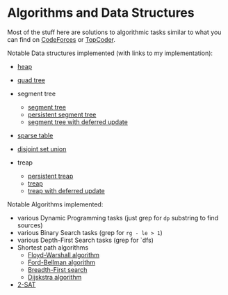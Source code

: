 # Algorithms and Data Structures

Most of the stuff here are solutions to algorithmic tasks similar to what you can find on [CodeForces](http://codeforces.com/) 
or [TopCoder](https://www.topcoder.com/tc?module=ProblemArchive).

Notable Data structures implemented (with links to my implementation):
- [heap](https://github.com/ItsLastDay/academic_university_2016-2018/blob/master/Algorithms/implementations/heap.cpp)
- [quad tree](https://github.com/ItsLastDay/academic_university_2016-2018/blob/master/Algorithms/implementations/quadtree.py)
- segment tree
  - [segment tree](https://github.com/ItsLastDay/academic_university_2016-2018/blob/master/Algorithms/semester_1/contest_2/c.cpp)
  - [persistent segment tree](https://github.com/ItsLastDay/academic_university_2016-2018/blob/master/Algorithms/semester_1/contest_2/e.cpp)
  - [segment tree with deferred update](https://github.com/ItsLastDay/academic_university_2016-2018/blob/master/Algorithms/semester_1/contest_2/l.cpp)
 
- [sparse table](https://github.com/ItsLastDay/academic_university_2016-2018/blob/master/Algorithms/semester_2/contest_1/a.cpp)
- [disjoint set union](https://github.com/ItsLastDay/academic_university_2016-2018/blob/master/Algorithms/semester_2/contest_1/c.cpp)
- treap
  - [persistent treap](https://github.com/ItsLastDay/academic_university_2016-2018/blob/master/Algorithms/semester_2/contest_1/j_pers_dd.cpp)
  - [treap](https://github.com/ItsLastDay/academic_university_2016-2018/blob/master/Algorithms/semester_2/contest_1/i.cpp)
  - [treap with deferred update](https://github.com/ItsLastDay/academic_university_2016-2018/blob/master/Algorithms/semester_2/contest_1/f.cpp)



Notable Algorithms implemented:
- various Dynamic Programming tasks (just grep for `dp` substring to find sources)
- various Binary Search tasks (grep for `rg - le > 1`)
- various Depth-First Search tasks (grep for `dfs)
- Shortest path algorithms
  - [Floyd-Warshall algorithm](https://github.com/ItsLastDay/academic_university_2016-2018/blob/master/Algorithms/semester_1/contest_3/f.cpp)
  - [Ford-Bellman algorithm](https://github.com/ItsLastDay/academic_university_2016-2018/blob/master/Algorithms/semester_1/contest_3/g.cpp)
  - [Breadth-First search](https://github.com/ItsLastDay/academic_university_2016-2018/blob/master/Algorithms/semester_1/contest_3/i.cpp)
  - [Dijskstra algorithm](https://github.com/ItsLastDay/academic_university_2016-2018/blob/master/Algorithms/semester_2/contest_1/b.cpp)
- [2-SAT](https://github.com/ItsLastDay/academic_university_2016-2018/blob/master/Algorithms/semester_1/contest_3/j.cpp)  
